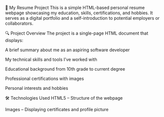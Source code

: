 💼 My Resume Project
This is a simple HTML-based personal resume webpage showcasing my education, skills, certifications, and hobbies. It serves as a digital portfolio and a self-introduction to potential employers or collaborators.

🔍 Project Overview
The project is a single-page HTML document that displays:

A brief summary about me as an aspiring software developer

My technical skills and tools I’ve worked with

Educational background from 10th grade to current degree

Professional certifications with images

Personal interests and hobbies

🛠️ Technologies Used
HTML5 – Structure of the webpage

Images – Displaying certificates and profile picture
